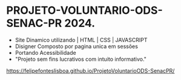 # PROJETO-VOLUNTARIO-ODS-SENAC-PR 2024.
- Site Dinamico utilizando | HTML | CSS | JAVASCRIPT
- Disigner Composto por pagina unica em sessões
- Portando Acessibilidade  
- "Projeto sem fins lucrativos com intuito informativo."

https://felipefonteslisboa.github.io/ProjetoVoluntarioODS-SenacPR/
